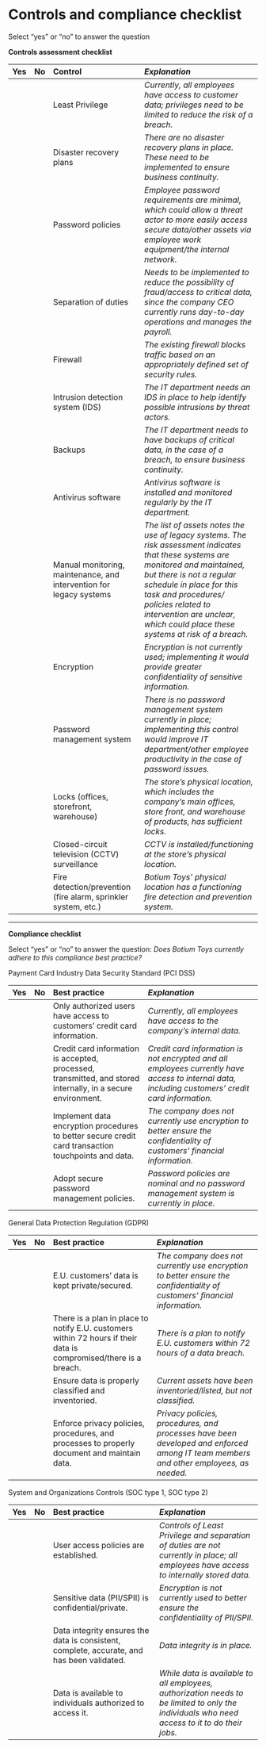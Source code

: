 # Controls and compliance checklist

Select “yes” or “no” to answer the question

**Controls assessment checklist**

|   Yes |     No | Control | *Explanation* |
| ----- | ----- | :---- | :---- |
|  |  | Least Privilege  | *Currently, all employees have access to customer data; privileges need to be limited to reduce the risk of a breach.* |
|  |  | Disaster recovery plans | *There are no disaster recovery plans in place. These need to be implemented to ensure business continuity.* |
|  |  | Password policies | *Employee password requirements are minimal, which could allow a threat actor to more easily access secure data/other assets via employee work equipment/the internal network.* |
|  |  | Separation of duties | *Needs to be implemented to reduce the possibility of fraud/access to critical data, since the company CEO currently runs day-to-day operations and manages the payroll.* |
|  |  | Firewall | *The existing firewall blocks traffic based on an appropriately defined set of security rules.* |
|  |  | Intrusion detection system (IDS) | *The IT department needs an IDS in place to help identify possible intrusions by threat actors.* |
|  |  | Backups | *The IT department needs to have backups of critical data, in the case of a breach, to ensure business continuity.* |
|  |  | Antivirus software | *Antivirus software is installed and monitored regularly by the IT department.* |
|  |  | Manual monitoring, maintenance, and intervention for legacy systems | *The list of assets notes the use of legacy systems. The risk assessment indicates that these systems are monitored and maintained, but there is not a regular schedule in place for this task and procedures/ policies related to intervention are unclear, which could place these systems at risk of a breach.*  |
|  |  | Encryption | *Encryption is not currently used; implementing it would provide greater confidentiality of sensitive information.* |
|  |  | Password management system | *There is no password management system currently in place; implementing this control would improve IT department/other employee productivity in the case of password issues.* |
|  |  | Locks (offices, storefront, warehouse) | *The store’s physical location, which includes the company’s main offices, store front, and warehouse of products, has sufficient locks.* |
|  |  | Closed-circuit television (CCTV) surveillance | *CCTV is installed/functioning at the store’s physical location.* |
|  |  | Fire detection/prevention (fire alarm, sprinkler system, etc.) | *Botium Toys’ physical location has a functioning fire detection and prevention system.* |

---

**Compliance checklist**

Select “yes” or “no” to answer the question: *Does Botium Toys currently adhere to this compliance best practice?*

Payment Card Industry Data Security Standard (PCI DSS)

| Yes |     No | Best practice | *Explanation* |
| ----- | ----- | :---- | :---- |
|  |  | Only authorized users have access to customers’ credit card information.  | *Currently, all employees have access to the company’s internal data.* |
|  |  | Credit card information is accepted, processed, transmitted, and stored internally, in a secure environment. | *Credit card information is not encrypted and all employees currently have access to internal data, including customers’ credit card information.* |
|  |  | Implement data encryption procedures to better secure credit card transaction touchpoints and data.  | *The company does not currently use encryption to better ensure the confidentiality of customers’ financial information.* |
|  |  | Adopt secure password management policies. | *Password policies are nominal and no password management system is currently in place.* |

General Data Protection Regulation (GDPR)

| Yes |     No | Best practice | *Explanation* |
| ----- | ----- | :---- | :---- |
|  |  | E.U. customers’ data is kept private/secured. | *The company does not currently use encryption to better ensure the confidentiality of customers’ financial information.* |
|  |  | There is a plan in place to notify E.U. customers within 72 hours if their data is compromised/there is a breach. | *There is a plan to notify E.U. customers within 72 hours of a data breach.* |
|  |  | Ensure data is properly classified and inventoried. | *Current assets have been inventoried/listed, but not classified.* |
|  |  | Enforce privacy policies, procedures, and processes to properly document and maintain data. | *Privacy policies, procedures, and processes have been developed and enforced among IT team members and other employees, as needed.* |

System and Organizations Controls (SOC type 1, SOC type 2\) 

| Yes |     No | Best practice | *Explanation* |
| ----- | ----- | :---- | :---- |
|  |  | User access policies are established. | *Controls of Least Privilege and separation of duties are not currently in place; all employees have access to internally stored data.* |
|  |  | Sensitive data (PII/SPII) is confidential/private. | *Encryption is not currently used to better ensure the confidentiality of PII/SPII.* |
|  |  | Data integrity ensures the data is consistent, complete, accurate, and has been validated. | *Data integrity is in place.* |
|  |  | Data is available to individuals authorized to access it. | *While data is available to all employees, authorization needs to be limited to only the individuals who need access to it to do their jobs.* |
